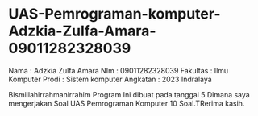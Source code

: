 # UAS-Pemrograman-komputer-Adzkia-Zulfa-Amara-09011282328039
Nama : Adzkia Zulfa Amara
NIm : 09011282328039
Fakultas : Ilmu Komputer
Prodi : Sistem komputer
Angkatan : 2023
Indralaya

Bismillahirrahmanirrahim
Program Ini dibuat pada tanggal 5 Dimana saya mengerjakan Soal UAS Pemrograman Komputer 10 Soal.TRerima kasih.
